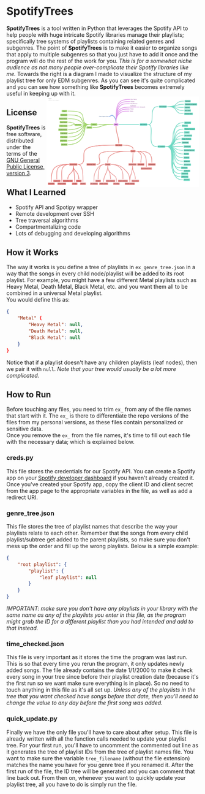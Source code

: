 # SpotifyTrees
**SpotifyTrees** is a tool written in Python that leverages the Spotify API to help people with huge intricate Spotify libraries manage their playlists; specifically tree systems of playlists containing related genres and subgenres. The point of **SpotifyTrees** is to make it easier to organize songs that apply to multiple subgenres so that you just have to add it once and the program will do the rest of the work for you.
_This is for a somewhat niche audience as not many people over-complicate their Spotify libraries like me._
Towards the right is a diagram I made to visualize the structure of my playlist tree for only EDM subgenres. As you can see it's quite complicated and you can see how something like **SpotifyTrees** becomes extremely useful in keeping up with it.<br>
<img align="right" src="https://github.com/GeorgeD88/SpotifyTrees/blob/main/edm_genre_map.png" alt="Genre Map" width="400">
## License
**SpotifyTrees** is free software, distributed under the terms of the [GNU General Public License, version 3](https://www.gnu.org/licenses/gpl-3.0.html).
## What I Learned
* Spotify API and Spotipy wrapper
* Remote development over SSH
* Tree traversal algorithms
* Compartmentalizing code
* Lots of debugging and developing algorithms
## How it Works
The way it works is you define a tree of playlists in `ex_genre_tree.json` in a way that the songs in every child node/playlist will be added to its root playlist. For example, you might have a few different Metal playlists such as Heavy Metal, Death Metal, Black Metal, etc. and you want them all to be combined in a universal Metal playlist.<br>
You would define this as:
```json
{
    "Metal" {
        "Heavy Metal": null,
        "Death Metal": null,
        "Black Metal": null
    }
}
```
Notice that if a playlist doesn't have any children playlists (leaf nodes), then we pair it with `null`.
_Note that your tree would usually be a lot more complicated._
## How to Run
Before touching any files, you need to trim `ex_` from any of the file names that start with it. The `ex_` is there to differentiate the repo versions of the files from my personal versions, as these files contain personalized or sensitive data.<br>
Once you remove the `ex_` from the file names, it's time to fill out each file with the necessary data; which is explained below.<br>
### creds.py
This file stores the credentials for our Spotify API. You can create a Spotify app on your [Spotify developer dashboard](https://developer.spotify.com/dashboard/applications) if you haven't already created it. Once you've created your Spotify app, copy the client ID and client secret from the app page to the appropriate variables in the file, as well as add a redirect URI.
### genre_tree.json
This file stores the tree of playlist names that describe the way your playlists relate to each other. Remember that the songs from every child playlist/subtree get added to the parent playlists, so make sure you don't mess up the order and fill up the wrong playlists. Below is a simple example:
```json
{
    "root playlist": {
        "playlist": {
            "leaf playlist": null
        }
    }
}
```
_IMPORTANT: make sure you don't have any playlists in your library with the same name as any of the playlists you enter in this file, as the program might grab the ID for a different playlist than you had intended and add to that instead._
### time_checked.json
This file is very important as it stores the time the program was last run. This is so that every time you rerun the program, it only updates newly added songs. The file already contains the date 1/1/2000 to make it check every song in your tree since before their playlist creation date (because it's the first run so we want make sure everything is in place). So no need to touch anything in this file as it's all set up. _Unless any of the playlists in the tree that you want checked have songs before that date, then you'll need to change the value to any day before the first song was added._
### quick_update.py
Finally we have the only file you'll have to care about after setup. This file is already written with all the function calls needed to update your playlist tree. For your first run, you'll have to uncomment the commented out line as it generates the tree of playlist IDs from the tree of playlist names file. You want to make sure the variable `tree_filename` (without the file extension) matches the name you have for you genre tree if you renamed it. After the first run of the file, the ID tree will be generated and you can comment that line back out. From then on, whenever you want to quickly update your playlist tree, all you have to do is simply run the file.